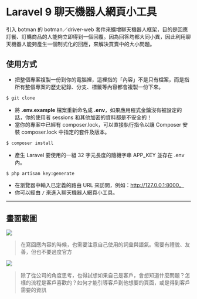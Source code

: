 # Laravel 9 聊天機器人網頁小工具

引入 botman 的 botman／driver-web 套件來擴增聊天機器人框架，目的是回應訂餐、訂購商品的人能夠立即得到一個回覆。因為回答均都大同小異，因此利用聊天機器人能夠產生一個制式化的回應，來解決買賣中的大小問題。

## 使用方式
- 把整個專案複製一份到你的電腦裡，這裡指的「內容」不是只有檔案，而是指所有整個專案的歷史紀錄、分支、標籤等內容都會複製一份下來。
```sh
$ git clone
```
- 將 __.env.example__ 檔案重新命名成 __.env__，如果應用程式金鑰沒有被設定的話，你的使用者 sessions 和其他加密的資料都是不安全的！
- 當你的專案中已經有 composer.lock，可以直接執行指令以讓 Composer 安裝 composer.lock 中指定的套件及版本。
```sh
$ composer install
```
- 產生 Laravel 要使用的一組 32 字元長度的隨機字串 APP_KEY 並存在 .env 內。
```sh
$ php artisan key:generate
```
- 在瀏覽器中輸入已定義的路由 URL 來訪問，例如：http://127.0.0.1:8000。
- 你可以經由 `/` 來進入聊天機器人網頁小工具。

----

## 畫面截圖
![](https://i.imgur.com/aCiVVh3.png)
> 在寫回應內容的時候，也需要注意自己使用的詞彙與語氣。需要有禮貌、友善，但也不要過度官方

![](https://i.imgur.com/ZFWtfvD.png)
> 除了從公司的角度思考，也得試想如果自己是客戶，會想知道什麼問題？怎樣的流程是客戶喜歡的？如何才能引導客戶到他想要的頁面，或是得到客戶需要的資訊
